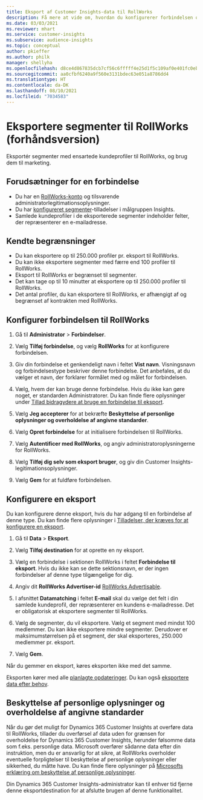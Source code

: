 ```yaml
---
title: Eksport af Customer Insights-data til RollWorks
description: Få mere at vide om, hvordan du konfigurerer forbindelsen og eksporterer til RollWorks.
ms.date: 03/03/2021
ms.reviewer: mhart
ms.service: customer-insights
ms.subservice: audience-insights
ms.topic: conceptual
author: pkieffer
ms.author: philk
manager: shellyha
ms.openlocfilehash: d8ce4d867835dcb7cf56c6fffff4e25d1f5c109af0e401fc0eb8b3a7427c1de4
ms.sourcegitcommit: aa0cfbf6240a9f560e3131bdec63e051a8786dd4
ms.translationtype: HT
ms.contentlocale: da-DK
ms.lasthandoff: 08/10/2021
ms.locfileid: "7034583"
---
```

# <a name="export-segments-to-rollworks-preview"></a>Eksportere segmenter til RollWorks (forhåndsversion)

Eksportér segmenter med ensartede kundeprofiler til RollWorks, og brug dem til marketing. 

## <a name="prerequisites-for-a-connection"></a>Forudsætninger for en forbindelse

-   Du har en [RollWorks-konto](https://www.rollworks.com/) og tilsvarende administratorlegitimationsoplysninger.
-   Du har [konfigureret segmenter](segments.md)-tilladelser i målgruppen Insights.
-   Samlede kundeprofiler i de eksporterede segmenter indeholder felter, der repræsenterer en e-mailadresse.

## <a name="known-limitations"></a>Kendte begrænsninger

- Du kan eksportere op til 250.000 profiler pr. eksport til RollWorks.
- Du kan ikke eksportere segmenter med færre end 100 profiler til RollWorks. 
- Eksport til RollWorks er begrænset til segmenter.
- Det kan tage op til 10 minutter at eksportere op til 250.000 profiler til RollWorks. 
- Det antal profiler, du kan eksportere til RollWorks, er afhængigt af og begrænset af kontrakten med RollWorks.

## <a name="set-up-connection-to-rollworks"></a>Konfigurer forbindelsen til RollWorks

1. Gå til **Administrator** > **Forbindelser**.

1. Vælg **Tilføj forbindelse**, og vælg **RollWorks** for at konfigurere forbindelsen.

1. Giv din forbindelse et genkendeligt navn i feltet **Vist navn**. Visningsnavn og forbindelsestype beskriver denne forbindelse. Det anbefales, at du vælger et navn, der forklarer formålet med og målet for forbindelsen.

1. Vælg, hvem der kan bruge denne forbindelse. Hvis du ikke kan gøre noget, er standarden Administratorer. Du kan finde flere oplysninger under [Tillad bidragydere at bruge en forbindelse til eksport](connections.md#allow-contributors-to-use-a-connection-for-exports).

1. Vælg **Jeg accepterer** for at bekræfte **Beskyttelse af personlige oplysninger og overholdelse af angivne standarder**.

1. Vælg **Opret forbindelse** for at initialisere forbindelsen til RollWorks.

1. Vælg **Autentificer med RollWorks**, og angiv administratoroplysningerne for RollWorks.

1. Vælg **Tilføj dig selv som eksport bruger**, og giv din Customer Insights-legitimationsoplysninger.

1. Vælg **Gem** for at fuldføre forbindelsen.

## <a name="configure-an-export"></a>Konfigurere en eksport

Du kan konfigurere denne eksport, hvis du har adgang til en forbindelse af denne type. Du kan finde flere oplysninger i [Tilladelser, der kræves for at konfigurere en eksport](export-destinations.md#set-up-a-new-export).

1. Gå til **Data** > **Eksport**.

1. Vælg **Tilføj destination** for at oprette en ny eksport.

1. Vælg en forbindelse i sektionen RollWorks i feltet **Forbindelse til eksport**. Hvis du ikke kan se dette sektionsnavn, er der ingen forbindelser af denne type tilgængelige for dig.

1. Angiv dit **RollWorks Advertiser-id** [RollWorks Advertisable](https://help.adroll.com/hc/articles/212011838-Advertiser-Profiles).

3. I afsnittet **Datamatching** i feltet **E-mail** skal du vælge det felt i din samlede kundeprofil, der repræsenterer en kundens e-mailadresse. Det er obligatorisk at eksportere segmenter til RollWorks.

1. Vælg de segmenter, du vil eksportere. Vælg et segment med mindst 100 medlemmer. Du kan ikke eksportere mindre segmenter. Derudover er maksimumstørrelsen på et segment, der skal eksporteres, 250.000 medlemmer pr. eksport. 

1. Vælg **Gem**.

Når du gemmer en eksport, køres eksporten ikke med det samme.

Eksporten kører med alle [planlagte opdateringer](system.md#schedule-tab). Du kan også [eksportere data efter behov](export-destinations.md#run-exports-on-demand). 


## <a name="data-privacy-and-compliance"></a>Beskyttelse af personlige oplysninger og overholdelse af angivne standarder

Når du gør det muligt for Dynamics 365 Customer Insights at overføre data til RollWorks, tillader du overførsel af data uden for grænsen for overholdelse for Dynamics 365 Customer Insights, herunder følsomme data som f.eks. personlige data. Microsoft overfører sådanne data efter din instruktion, men du er ansvarlig for at sikre, at RollWorks overholder eventuelle forpligtelser til beskyttelse af personlige oplysninger eller sikkerhed, du måtte have. Du kan finde flere oplysninger på [Microsofts erklæring om beskyttelse af personlige oplysninger](https://go.microsoft.com/fwlink/?linkid=396732).

Din Dynamics 365 Customer Insights-administrator kan til enhver tid fjerne denne eksportdestination for at afslutte brugen af denne funktionalitet.
